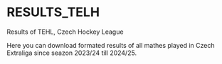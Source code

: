 # RESULTS_TELH
 Results of TEHL, Czech Hockey League

Here you can download formated results of all mathes played in Czech Extraliga since seazon 2023/24 till 2024/25.